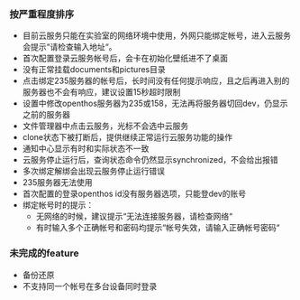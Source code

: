 ### 按严重程度排序
- 目前云服务只能在实验室的网络环境中使用，外网只能绑定帐号，进入云服务会提示“请检查输入地址“。
- 首次配置登录云服务帐号后，会卡在初始化壁纸进不了桌面
- 没有正常挂载documents和pictures目录
- 点击绑定235服务器的帐号后，长时间没有任何提示响应，且之后再进入别的服务器也不会有响应，建议设置15秒超时限制
- 设置中修改openthos服务器为235或158，无法再将服务器切回dev，仍显示之前的服务器
- 文件管理器中点击云服务，光标不会选中云服务
- clone状态下被打断后，提供继续正常运行云服务功能的操作
- 通知中心显示有时和实际状态不一致
- 云服务停止运行后，查询状态命令仍然显示synchronized，不会给出报错
- 多次绑定解绑会出现云服务停止运行错误
- 235服务器无法使用
- 首次配置的登录openthos id没有服务器选项，只能登dev的账号
- 绑定帐号时的提示：
   - 无网络的时候，建议提示“无法连接服务器，请检查网络“
   - 有时输入多个正确帐号和密码均提示“帐号失效，请输入正确帐号密码“

### 未完成的feature
- 备份还原
- 不支持同一个帐号在多台设备同时登录
